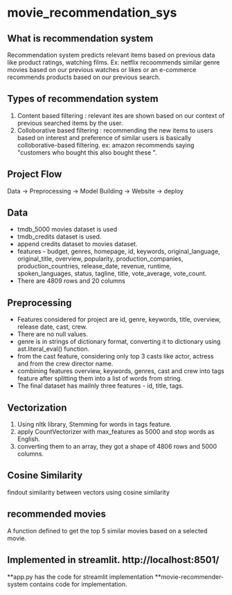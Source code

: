 # movie_recommendation_sys
## What is recommendation system 
Recommendation system predicts relevant items based on previous data like product ratings, watching films. Ex: netflix recoommends similar genre movies based on our previous watches or likes or an e-commerce recommends products based on our previous search.
## Types of recommendation system 
1. Content based filtering : relevant ites are shown based on our context of previous searched items by the user.
2. Colloborative based filtering : recommending the new items to users based on interest and preference of similar users is basically colloborative-based filtering.
ex: amazon recommends saying "customers who bought this also bought these ".

## Project Flow
Data -> Preprocessing -> Model Building -> Website -> deploy 
## Data 
* tmdb_5000 movies dataset is used
* tmdb_credits dataset is used.
* append credits dataset to movies dataset.
* features - budget, genres, homepage, id, keywords, original_language, original_title, overview, popularity, production_companies, production_countries, release_date, revenue, runtime, spoken_languages, status, tagline, title, vote_average, vote_count.
* There are 4809 rows and 20 columns
## Preprocessing 
* Features considered for project are id, genre, keywords, title, overview, release date, cast, crew.
* There are no null values.
* genre is in strings of dictionary format, converting it to dictionary using ast.literal_eval() function.
* from the cast feature, considering only top 3 casts like actor, actress and from the crew director name.
* combining features overview, keywords, genres, cast and crew into tags feature after splitting them into a list of words from string.
* The final dataset has mailnly three features - id, title, tags.
## Vectorization 
1. Using nltk library, Stemming for words in tags feature.
2. apply CountVectorizer with max_features as 5000 and stop words as English.
3. converting them to an array, they got a shape of 4806 rows and 5000 columns.
## Cosine Similarity 
findout similarity between vectors using cosine similarity
## recommended movies
A function defined to get the top 5 similar movies based on a selected movie.
## Implemented in streamlit. http://localhost:8501/
**app.py has the code for streamlit implementation 
**movie-recommender-system contains code for implementation.

